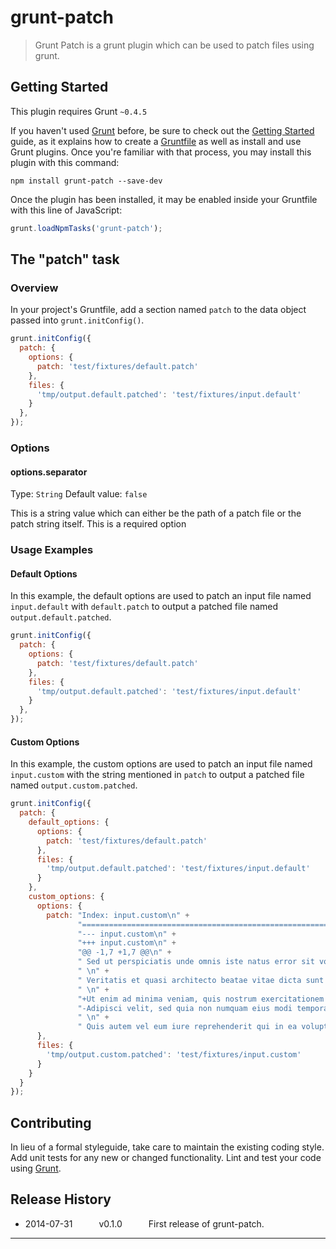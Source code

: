 # grunt-patch

> Grunt Patch is a grunt plugin which can be used to patch files using grunt.

## Getting Started
This plugin requires Grunt `~0.4.5`

If you haven't used [Grunt](http://gruntjs.com/) before, be sure to check out the [Getting Started](http://gruntjs.com/getting-started) guide, as it explains how to create a [Gruntfile](http://gruntjs.com/sample-gruntfile) as well as install and use Grunt plugins. Once you're familiar with that process, you may install this plugin with this command:

```shell
npm install grunt-patch --save-dev
```

Once the plugin has been installed, it may be enabled inside your Gruntfile with this line of JavaScript:

```js
grunt.loadNpmTasks('grunt-patch');
```

## The "patch" task

### Overview
In your project's Gruntfile, add a section named `patch` to the data object passed into `grunt.initConfig()`.

```js
grunt.initConfig({
  patch: {
    options: {
      patch: 'test/fixtures/default.patch'
    },
    files: {
      'tmp/output.default.patched': 'test/fixtures/input.default'
    }
  },
});
```

### Options

#### options.separator
Type: `String`
Default value: `false`

This is a string value which can either be the path of a patch file or the patch string itself. This is a required option

### Usage Examples

#### Default Options
In this example, the default options are used to patch an input file named `input.default` with `default.patch` to output a patched file named `output.default.patched`.

```js
grunt.initConfig({
  patch: {
    options: {
      patch: 'test/fixtures/default.patch'
    },
    files: {
      'tmp/output.default.patched': 'test/fixtures/input.default'
    }
  },
});
```

#### Custom Options
In this example, the custom options are used to patch an input file named `input.custom` with the string mentioned in `patch` to output a patched file named `output.custom.patched`.

```js
grunt.initConfig({
  patch: {
    default_options: {
      options: {
        patch: 'test/fixtures/default.patch'
      },
      files: {
        'tmp/output.default.patched': 'test/fixtures/input.default'
      }
    },
    custom_options: {
      options: {
        patch: "Index: input.custom\n" + 
               "===================================================================\n" + 
               "--- input.custom\n" + 
               "+++ input.custom\n" + 
               "@@ -1,7 +1,7 @@\n" + 
               " Sed ut perspiciatis unde omnis iste natus error sit voluptatem accusantium doloremque laudantium, totam rem aperiam, eaque ipsa quae ab illo inventore.\n" + 
               " \n" + 
               " Veritatis et quasi architecto beatae vitae dicta sunt explicabo. Nemo enim ipsam voluptatem quia voluptas sit aspernatur aut odit aut fugit, sed quia consequuntur magni dolores eos qui ratione voluptatem sequi nesciunt. Neque porro quisquam est, qui dolorem ipsum quia dolor sit amet, consectetur.\n" + 
               " \n" + 
               "+Ut enim ad minima veniam, quis nostrum exercitationem ullam corporis suscipit laboriosam, nisi ut aliquid ex ea commodi consequatur?\n" + 
               "-Adipisci velit, sed quia non numquam eius modi tempora incidunt ut labore et dolore magnam aliquam quaerat voluptatem. Ut enim ad minima veniam, quis nostrum exercitationem ullam corporis suscipit laboriosam, nisi ut aliquid ex ea commodi consequatur?\n" + 
               " \n" + 
               " Quis autem vel eum iure reprehenderit qui in ea voluptate velit esse quam nihil molestiae consequatur, vel illum qui dolorem eum fugiat quo voluptas nulla pariatur?\n"
      },
      files: {
        'tmp/output.custom.patched': 'test/fixtures/input.custom'
      }
    }
  }
});
```

## Contributing
In lieu of a formal styleguide, take care to maintain the existing coding style. Add unit tests for any new or changed functionality. Lint and test your code using [Grunt](http://gruntjs.com/).

## Release History

 * 2014-07-31   v0.1.0   First release of grunt-patch.

---
